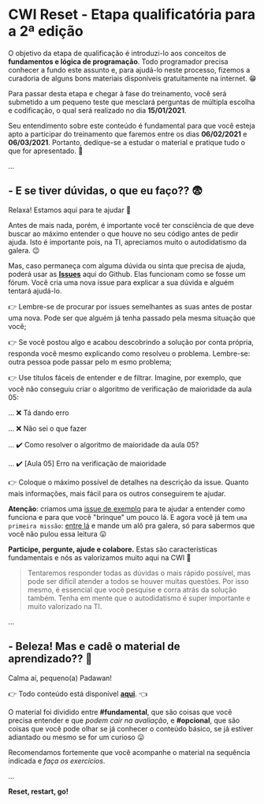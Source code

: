 # CWI Reset - Etapa qualificatória para a 2ª edição

O objetivo da etapa de qualificação é introduzi-lo aos conceitos de **fundamentos e lógica de programação**. Todo programador precisa conhecer a fundo este assunto e, para ajudá-lo neste processo, fizemos a curadoria de alguns bons materiais disponíveis gratuitamente na internet. :grin:

Para passar desta etapa e chegar à fase do treinamento, você será submetido a um pequeno teste que mesclará perguntas de múltipla escolha e codificação, o qual será realizado no dia **15/01/2021**.

Seu entendimento sobre este conteúdo é fundamental para que você esteja apto a participar do treinamento que faremos entre os dias **06/02/2021** e **06/03/2021**. Portanto, dedique-se a estudar o material e pratique tudo o que for apresentado. :muscle:

...

## - E se tiver dúvidas, o que eu faço?? :fearful:

Relaxa! Estamos aqui para te ajudar :punch: 

Antes de mais nada, porém, é importante você ter consciência de que deve buscar ao máximo entender o que houve no seu código antes de pedir ajuda. Isto é importante pois, na TI, apreciamos muito o autodidatismo da galera. :wink:

Mas, caso permaneça com alguma dúvida ou sinta que precisa de ajuda, poderá usar as **[Issues](https://github.com/cwi-reset/edicao-02-qualificatoria/issues)** aqui do Github. Elas funcionam como se fosse um fórum. Você cria uma nova issue para explicar a sua dúvida e alguém tentará ajudá-lo.

:point_right: Lembre-se de procurar por issues semelhantes as suas antes de postar uma nova. Pode ser que alguém já tenha passado pela mesma situação que você;

:point_right: Se você postou algo e acabou descobrindo a solução por conta própria, responda você mesmo explicando como resolveu o problema. Lembre-se: outra pessoa pode passar pelo m esmo problema;

:point_right: Use títulos fáceis de entender e de filtrar. Imagine, por exemplo, que você não conseguiu criar o algoritmo de verificação de maioridade da aula 05:

... :x: Tá dando erro

... :x: Não sei o que fazer

... :heavy_check_mark: Como resolver o algoritmo de maioridade da aula 05?

... :heavy_check_mark: [Aula 05] Erro na verificação de maioridade

:point_right: Coloque o máximo possível de detalhes na descrição da issue. Quanto mais informações, mais fácil para os outros conseguirem te ajudar.

**Atenção**: criamos uma [issue de exemplo](https://github.com/cwi-reset/edicao-02-qualificatoria/issues/3) para te ajudar a entender como funciona e para que você "brinque" um pouco lá. E agora você já tem `uma primeira missão`: [entre lá](https://github.com/cwi-reset/edicao-02-qualificatoria/issues/3) e mande um alô pra galera, só para sabermos que você não pulou essa leitura :stuck_out_tongue:

**Participe, pergunte, ajude e colabore.** Estas são características fundamentais e nós as valorizamos muito aqui na CWI :metal:

> Tentaremos responder todas as dúvidas o mais rápido possível, mas pode ser difícil atender a todos se houver muitas questões. Por isso mesmo, é essencial que você pesquise e corra atrás da solução também. Tenha em mente que o autodidatismo é super importante e muito valorizado na TI.

...

## - Beleza! Mas e cadê o material de aprendizado?? :thinking:

Calma aí, pequeno(a) Padawan!

:point_right: Todo conteúdo está disponível **[aqui](material.md)**. :point_left:

O material foi dividido entre **#fundamental**, que são coisas que você precisa entender e que _podem cair na avaliação_, e **#opcional**, que são coisas que você pode olhar se já conhecer o conteúdo básico, se já estiver adiantado ou mesmo se for um curioso :stuck_out_tongue: 

Recomendamos fortemente que você acompanhe o material na sequência indicada e _faça os exercícios_.

...

**Reset, restart, go!**